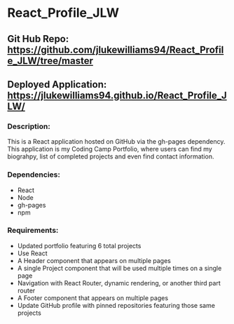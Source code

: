 # React_Profile_JLW

## Git Hub Repo: https://github.com/jlukewilliams94/React_Profile_JLW/tree/master

## Deployed Application: https://jlukewilliams94.github.io/React_Profile_JLW/

### Description: 

This is a React application hosted on GitHub via the gh-pages dependency. This application is my Coding Camp Portfolio, where users can find my biograhpy, list of completed projects and even find contact information. 

### Dependencies:

* React
* Node
* gh-pages
* npm

### Requirements: 

* Updated portfolio featuring 6 total projects
* Use React
* A Header component that appears on multiple pages
* A single Project component that will be used multiple times on a single page
* Navigation with React Router, dynamic rendering, or another third part router
* A Footer component that appears on multiple pages
* Update GitHub profile with pinned repositories featuring those same projects



